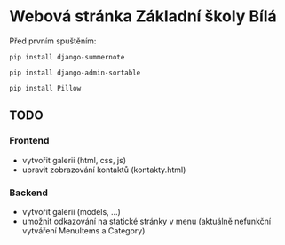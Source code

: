 <h1>Webová stránka Základní školy Bílá</h1>


Před prvním spuštěním:

<code>pip install django-summernote </code>

<code>pip install django-admin-sortable </code>

<code>pip install Pillow</code>

<h2>TODO</h2>

<h3>Frontend</h3>

- vytvořit galerii (html, css, js)
- upravit zobrazování kontaktů (kontakty.html)

<h3>Backend</h3>

- vytvořit galerii (models, ...)
- umožnit odkazování na statické stránky v menu (aktuálně nefunkční vytváření MenuItems a Category)
